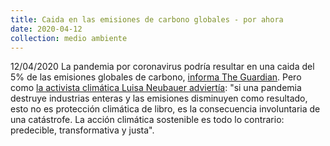 ```yaml
---
title: Caida en las emisiones de carbono globales - por ahora
date: 2020-04-12
collection: medio ambiente
---
```


12/04/2020 La pandemia por coronavirus podría resultar en una caida del 5% de las emisiones globales de carbono, [informa The Guardian](https://www.theguardian.com/environment/2020/apr/12/global-carbon-emisions-could-fall-by-record-25bn-tonnes-in-2020). Pero como [la activista climática Luisa Neubauer adviertía](https://twitter.com/luisamneubauer/status/1250039843905822732?s=21): "si una pandemia destruye industrias enteras y las emisiones disminuyen como resultado, esto no es protección climática de libro, es la consecuencia involuntaria de una catástrofe. La acción climática sostenible es todo lo contrario: predecible, transformativa y justa".

<!-- more -->
